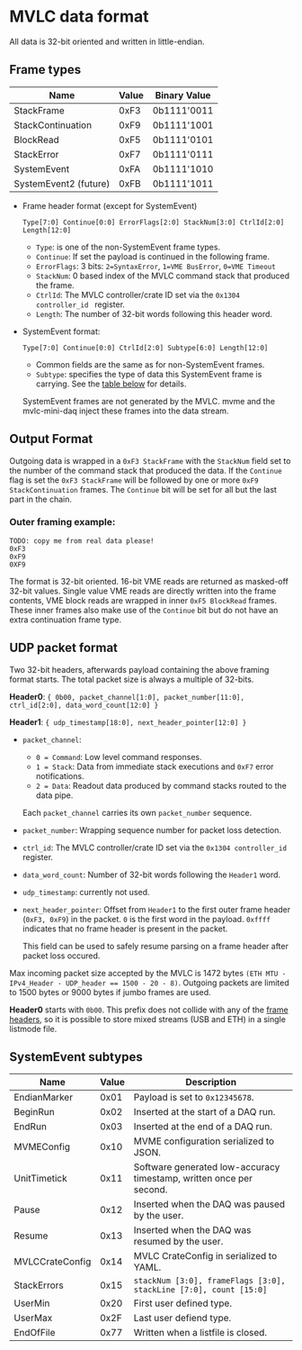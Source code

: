 # MVLC data format

All data is 32-bit oriented and written in little-endian.

## Frame types

| Name                  | Value | Binary Value |
| --------------------- | ----- | ------------ |
| StackFrame            | 0xF3  | 0b1111'0011  |
| StackContinuation     | 0xF9  | 0b1111'1001  |
| BlockRead             | 0xF5  | 0b1111'0101  |
| StackError            | 0xF7  | 0b1111'0111  |
| SystemEvent           | 0xFA  | 0b1111'1010  |
| SystemEvent2 (future) | 0xFB  | 0b1111'1011  |


* Frame header format (except for SystemEvent)

  `Type[7:0] Continue[0:0] ErrorFlags[2:0] StackNum[3:0] CtrlId[2:0] Length[12:0]`

  - `Type`: is one of the non-SystemEvent frame types.
  - `Continue`: If set the payload is continued in the following frame.
  - `ErrorFlags`: 3 bits: `2=SyntaxError`, `1=VME BusError`, `0=VME Timeout`
  - `StackNum`: 0 based index of the MVLC command stack that produced the frame.
  - `CtrlId`: The MVLC controller/crate ID set via the `0x1304 controller_id ` register.
  - `Length`: The number of 32-bit words following this header word.

* SystemEvent format:

  `Type[7:0] Continue[0:0] CtrlId[2:0] Subtype[6:0] Length[12:0]`

  - Common fields are the same as for non-SystemEvent frames.
  - `Subtype`: specifies the type of data this SystemEvent frame is carrying.
    See the [table below](#system-event-subtypes) for details.

  SystemEvent frames are not generated by the MVLC. mvme and the mvlc-mini-daq
  inject these frames into the data stream.

## Output Format

Outgoing data is wrapped in a `0xF3 StackFrame` with the `StackNum` field set to
the number of the command stack that produced the data. If the `Continue` flag
is set the `0xF3 StackFrame` will be followed by one or more `0xF9
StackContinuation` frames. The `Continue` bit will be set for all but the last
part in the chain.

### Outer framing example:
```
TODO: copy me from real data please!
0xF3
0xF9
0XF9
```

The format is 32-bit oriented. 16-bit VME reads are returned as masked-off
32-bit values. Single value VME reads are directly written into the frame
contents, VME block reads are wrapped in inner `0xF5 BlockRead` frames. These
inner frames also make use of the `Continue` bit but do not have an extra
continuation frame type.


## UDP packet format

Two 32-bit headers, afterwards payload containing the above framing format
starts. The total packet size is always a multiple of 32-bits.

**Header0**: `{ 0b00, packet_channel[1:0], packet_number[11:0], ctrl_id[2:0], data_word_count[12:0] }`

**Header1**: `{ udp_timestamp[18:0], next_header_pointer[12:0] }`

* `packet_channel`:
  - `0 = Command`: Low level command responses.
  - `1 = Stack`: Data from immediate stack executions and `0xF7` error notifications.
  - `2 = Data`: Readout data produced by command stacks routed to the data pipe.

  Each `packet_channel` carries its own `packet_number` sequence.

* `packet_number`: Wrapping sequence number for packet loss detection.

* `ctrl_id`: The MVLC controller/crate ID set via the `0x1304 controller_id` register.

* `data_word_count`: Number of 32-bit words following the `Header1` word.

* `udp_timestamp`: currently not used.

* `next_header_pointer`: Offset from `Header1` to the first outer frame header
  (`0xF3, 0xF9`) in the packet. `0` is the first word in the payload. `0xffff`
  indicates that no frame header is present in the packet.

  This field can be used to safely resume parsing on a frame header after packet
  loss occured.

Max incoming packet size accepted by the MVLC is 1472 bytes `(ETH MTU -
IPv4_Header - UDP_header == 1500 - 20 - 8)`. Outgoing packets are limited to
1500 bytes or 9000 bytes if jumbo frames are used.

**Header0** starts with `0b00`. This prefix does not collide with any of the
[frame headers](#frame-types), so it is possible to store mixed streams (USB and ETH) in a
single listmode file.

## SystemEvent subtypes

| Name            | Value | Description                                                         |
| --------------- | ----- | ------------------------------------------------------------------- |
| EndianMarker    | 0x01  | Payload is set to `0x12345678`.                                     |
| BeginRun        | 0x02  | Inserted at the start of a DAQ run.                                 |
| EndRun          | 0x03  | Inserted at the end of a DAQ run.                                   |
| MVMEConfig      | 0x10  | MVME configuration serialized to JSON.                              |
| UnitTimetick    | 0x11  | Software generated low-accuracy timestamp, written once per second. |
| Pause           | 0x12  | Inserted when the DAQ was paused by the user.                       |
| Resume          | 0x13  | Inserted when the DAQ was resumed by the user.                      |
| MVLCCrateConfig | 0x14  | MVLC CrateConfig in serialized to YAML.                             |
| StackErrors     | 0x15  | `stackNum [3:0], frameFlags [3:0], stackLine [7:0], count [15:0]`   |
| UserMin         | 0x20  | First user defined type.                                            |
| UserMax         | 0x2F  | Last user defiend type.                                             |
| EndOfFile       | 0x77  | Written when a listfile is closed.                                  |
